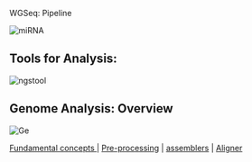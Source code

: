    WGSeq: Pipeline

  ![miRNA](https://user-images.githubusercontent.com/97247515/149810739-f0eaa3eb-6430-4538-8235-e82af3e912f5.jpg)
  
 
## **Tools for** Analysis:
![ngstool](https://user-images.githubusercontent.com/97247515/155968414-0872cb0c-828b-4888-8e30-1d311b1d7da2.png)
## Genome Analysis: Overview
![Ge](https://user-images.githubusercontent.com/97247515/149814959-ca477ac1-1884-486f-8110-9215448cdb3e.png)

[Fundamental concepts ](https://github.com/Mahendra687/Fundamental-concepts/blob/main/README.md) |
[Pre-processing](https://github.com/Mahendra687/Pre-processing/blob/main/README.md) | [assemblers](https://en.wikipedia.org/wiki/De_novo_sequence_assemblers) | [Aligner](https://en.wikipedia.org/wiki/Bowtie_(sequence_analysis))

